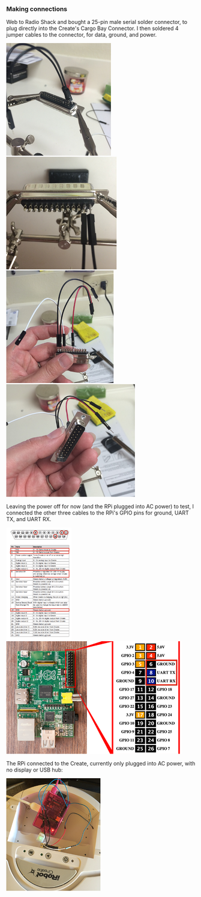 ### Making connections

Web to Radio Shack and bought a 25-pin male serial solder connector, to plug directly into the Create's Cargo Bay Connector. I then soldered 4 jumper cables to the connector, for data, ground, and power.

<a href="img/soldering1.png"><img src="img/soldering1.png" height="300"></a>
<a href="img/soldering2.png"><img src="img/soldering2.png" height="300"></a>
<a href="img/soldering3.png"><img src="img/soldering3.png" height="300"></a>
<a href="img/soldering4.png"><img src="img/soldering4.png" height="300"></a>

Leaving the power off for now (and the RPi plugged into AC power) to test, I connected the other three cables to the RPi's GPIO pins for ground, UART TX, and UART RX.

<a href="img/create_serial_pinout.png"><img src="img/create_serial_pinout.png" height="300"></a>
<a href="img/rpi_gpio_pin_out.png"><img src="img/rpi_gpio_pin_out.png" height="300"></a>

The RPi connected to the Create, currently only plugged into AC power, with no display or USB hub:

<a href="img/connection.png"><img src="img/connection.png" height="300"></a>
